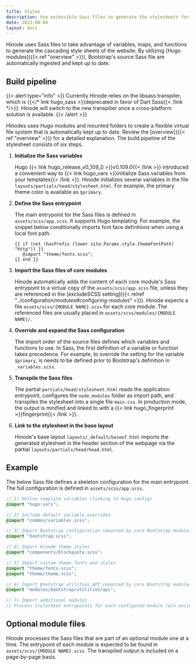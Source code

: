 ```yaml
---
title: Styles
description: Use extensible Sass files to generate the stylesheets for your website.
date: 2023-08-04
layout: docs
---
```


<!-- TODO: include dartsass -->

Hinode uses Sass files to take advantage of variables, maps, and functions to generate the cascading style sheets of the website. By utilizing [Hugo modules]({{< ref "overview" >}}), Bootstrap's source Sass file are automatically ingested and kept up to date.

## Build pipeline

<!-- markdownlint-disable MD037 -->
{{< alert type="info" >}}
Currently Hinode relies on the libsass transpiler, which is {{</* link hugo_sass >}}deprecated in favor of Dart Sass{{< /link */>}}. Hinode will switch to the new transpilier once a cross-platform solution is available.
{{< /alert >}}
<!-- markdownlint-enable MD037 -->

Hinodes uses Hugo modules and mounted folders to create a flexible virtual file system that is automatically kept up to date. Review the [overview]({{< ref "overview" >}}) for a detailed explanation. The build pipeline of the stylesheet consists of six steps.

1. **Initialize the Sass variables**

   Hugo {{< link hugo_release_v0_109_0 >}}v0.109.0{{< /link >}} introduced a convenient way to {{< link hugo_vars >}}initialize Sass variables from your templates{{< /link >}}. Hinode initializes several variables in the file `layouts/partials/head/stylesheet.html`. For example, the primary theme color is available as `$primary`.

2. **Define the Sass entrypoint**

   The main entrypoint for the Sass files is defined in `assets/scss/app.scss`. It supports Hugo templating. For example, the snippet below conditionally imports font face definitions when using a local font path.

   ```go-html-template
   {{ if (not (hasPrefix (lower site.Params.style.themeFontPath) "http")) }}
      @import "theme/fonts.scss";
   {{ end }}
   ```

3. **Import the Sass files of core modules**

   Hinode automatically adds the content of each core module's Sass entrypoint to a virtual copy of the `assets/scss/app.scss` file, unless they are referenced in the [excludeSCSS setting]({{< relref "../configuration/modules#configuring-modules" >}}). Hinode expects a file `assets/scss/{MODULE NAME}.scss` for each core module. The referenced files are usually placed in `assets/scss/modules/{MODULE NAME}/`.

4. **Override and expand the Sass configuration**

   The import order of the source files defines which variables and functions to use. In Sass, the first definition of a variable or function takes precedence. For example, to override the setting for the variable `$primary`, is needs to be defined prior to Bootstrap's definition in `_variables.scss`.

5. **Transpile the Sass files**

   The partial `partials/head/stylesheet.html` reads the application entrypoint, configures the `node_modules` folder as import path, and transpiles the stylesheet into a single file `main.css`. In production mode, the output is minified and linked to with a {{< link hugo_fingerprint >}}fingerprint{{< /link >}}.

6. **Link to the stylesheet in the base layout**

   Hinode's base layout `layouts/_default/baseof.html` imports the generated stylesheet in the header section of the webpage via the partial `layouts/partials/head/head.html`.

## Example

The below Sass file defines a skeleton configuration for the main entrypoint. The full configuration is defined in `assets/scss/app.scss`.

```scss
// 1) Define template variables (linking to Hugo config)
@import "hugo:vars";

// 2) Include default variable overrides
@import "common/variables.scss";

// 3) Import Bootstrap configuration (mounted by core Bootstrap module)
@import "bootstrap.scss";

// 4) Import Hinode theme styles
@import "components/blockquote.scss";

// 5) Import custom theme fonts and styles
@import "theme/fonts.scss";
@import "theme/theme.scss";

// 6) Import Bootstrap utilities API (mounted by core Bootstrap module)
@import "modules/bootstrap/utilities/api";

// 7) Import additional modules
// Process stylesheet entrypoints for each configured module (w/o excludeSCSS)
```

## Optional module files

Hinode processes the Sass files that are part of an optional module one at a time. The entrypoint of each module is expected to be found in `assets/scss/{MODULE NAME}.scss`. The transpiled output is included on a page-by-page basis.
